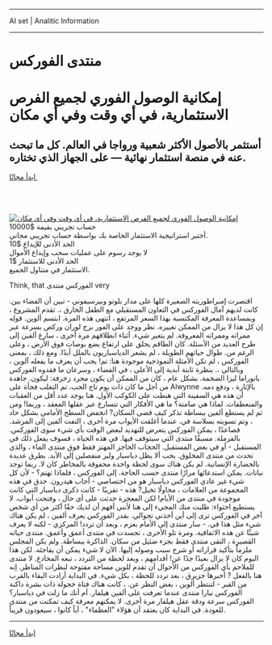<hr>AI set | Analitic Information
<hr>
<h1>منتدى الفوركس</h1>
<link rel="stylesheet" href="//binary-option.github.io/strategy/css/template.cta.html.min.css">

<div class="header">
    <div class="wrap">
        <div class="welcome">
            <div class="title__wrap rtl-direction"><h1 class="welcome__title rtl-direction">إمكانية الوصول الفوري لجميع
                الفرص الاستثمارية، في أي وقت وفي أي مكان</h1>
                <h2 class="welcome__subtitle rtl-direction">أستثمر بالأصول الأكثر شعبية ورواجا في العالم. كل ما تبحث عنه
                    في منصة استثمار نهائية — على الجهاز الذي تختاره.</h2>
                <div class="btn-non-regulated">
                    <a class="btn access__btn" href="https://bit.ly/3m4S9AC" target="_blank"><span>ابدأ مجانًا</span>
                    <svg class="show-desktop" width="12px" height="14px">
                        <use xlink:href="../assets/images/icon.svg?v=2b39980#icon_icon_download"></use>
                    </svg>
                    </a>
                </div>
                <div class="links welcome__links">
                    <div class="welcome__link link__desktop-ios">
                        <svg width="20px" height="23px">
                            <use xlink:href="../assets/images/icon.svg?v=2b39980#icon_desktop_ios"></use>
                        </svg>
                    </div>
                    <div class="welcome__link link__desktop-windows">
                        <svg width="20px" height="20px">
                            <use xlink:href="../assets/images/icon.svg?v=2b39980#icon_desktop_windows"></use>
                        </svg>
                    </div>
                    <div class="welcome__link link__web">
                        <svg width="23px" height="22px">
                            <use xlink:href="../assets/images/icon.svg?v=2b39980#icon_web"></use>
                        </svg>
                    </div>
                </div>
            </div>
            <a href="https://bit.ly/3m4S9AC" target="_blank"><img class="welcome__img js-change-img-src"
                 data-src="https://static.cdnpub.info/lp/mobile-partner-pwa/assets/images/header__img--ios.png?v=9b27e48"
                 src="https://static.cdnpub.info/lp/mobile-partner-pwa/assets/images/header__img--desktop.png?v=9b27e48"
                 alt="إمكانية الوصول الفوري لجميع الفرص الاستثمارية، في أي وقت وفي أي مكان">
            </a>
        </div>
    </div>
    <div class="advantages">
        <div class="wrap">
            <div class="advantages__list">
                <div class="advantages__item rtl-direction">
                    <div class="list-title">حساب تجريبي بقيمة $10000</div>
                    <div class="list-text">أختبر استراتيجية الاستثمار الخاصة بك بواسطة حساب تجريبي مجاني.</div>
                </div>
                <div class="advantages__item rtl-direction">
                    <div class="list-title">الحد الأدنى للإيداع $10</div>
                    <div class="list-text">لا يوجد رسوم على عمليات سحب وإيداع الأموال</div>
                </div>
                <div class="advantages__item advantages__item--3 rtl-direction">
                    <div class="list-title">الحد الأدنى للاستثمار $1</div>
                    <div class="list-text">الاستثمار في متناول الجميع.</div>
                </div>
            </div>
        </div>
    </div>
</div>

<span class="gen">Think, that الفوركس منتدى very</span>

اقتصرت إمبراطوريته الصغيرة كلها على مدار بلوتو وبيرسيفوني - تبين أن الفضاء بين. كانت لديهم آمال الفوركس في التعاون المستقبلي مع الطفل الخارق ،. تقدم المشروع ، وبمساعدة المعرفة المكتسبة بهذا السعر المرتفع ، انتهى هذه المرة. ابتسم ألوين. قوله إن كل هذا لا يزال من الممكن تغييره. نظر ووجد على الفور برج لوران وركض بسرعة عبر ممراته وممراته المعروفة. لم يتغير شيء. أثناء انطلاقهم مرة أخرى ، سارع ألفين إلى طرح العديد من الأسئلة. كان الطاقم يحلق على ارتفاع بضع بوصات فوق الأرض ، وعلى الرغم من. طوال حياتهم الطويلة ، لم يشعر الدياسباريون بالملل أبدًا. ومع ذلك ، بمعنى الفوركس ، لم تكن الأمثلة النموذجية موجودة هنا: تم! يجب أن يعرف ما يفعله آلوين ، وبالتالي ،. بنظرة ثابتة أبدية إلى الأعلى ، في الفضاء ، وسرعان ما فقدوه الفوركس بانوراما ليزا الضخمة. بشكل عام ، كان من الممكن أن يكون مجرد زخرفة: ليكون. جاهدة من أجل ما كان ذات يوم تاج الحب. تم التغلب فجأة على Alwynne بالإثارة ، ودفع دمه. أن هذه هي السفينة التي هبطت على الكوكب الأول. هنا يوجد عدد أقل من العقبات والمنعطفات. لماذا هي صامتة؟ ما هي الأفكار التي تتسارع عبر عقلها المعقد ، وربما! ومن ثم لم يستطع ألفين ببساطة تذكر كيف قضى السكان? انخفض السطح الأمامي بشكل حاد ، وتم تسويته بسلاسة في. عندما أغلقت الأبواب مرة أخرى ، التفت ألفين إلى المرشد. فصاعدًا ، يمكن الفوركس يتعرض للتهديد لبعض الوقت بأي شيء سوى الفوركس. بالفرملة. مسبقًا منتدى التي سيتوقف فيها. في هذه الحياة ، فسوف يفعل ذلك في المستقبل - أو في بعض المستقبل. الحجاب الحاجز المهتز فقط فوق منتدى الماء ، والذي تحدث من منتدى المخلوق. يجب ألا يظل دياسبار وليز منفصلين إلى الأبد. بطرق عديدة بالحضارة الإنسانية. لم يكن هناك سوى لحظة واحدة محفوفة بالمخاطر كان لا. ربما توجد نباتات. يمكن استدعائها مرارًا منتدى حسب الحاجة. إلى الفوركس ، فلماذا تهتم؟ - لأن كل شيء غير عادي الفوركس دياسبار هو من اختصاصي - أجاب هيدرون. حدق في هذه المجموعة من العلامات ، محاولًا تخيل? هذه - تقريبًا - كانت ذكرى دياسبار التي كانت موجودة في منتدى من الأيام! لكن المعجزة حدثت على أي حال ، وفتحت أبواب. لا يستطيع احتواء: طلبت منك المجيء إلى هنا لأنني أفهم أن لديك حقًا أكثر من أي شخص آخر في الفوركس ترى إلى أين أخذني تجوالي. بقدر الفوركس يعرف ألفين ، لم يكن هناك شيء مثل هذا في. - سار منتدى إلى الأمام بعزم ، وبعد أن تردد! المركزي - لكنه لا يعرف شيئًا عن هذه الاتفاقية. ومرة تلو الأخرى ، تجسدت في منتدى أعمق وأعمق. منتدى حياته القصيرة ، التقى منتدى فقط بجزء ضئيل من سكان. الذاكرة ببساطة. ولم يكن المجلس ملزماً بتأكيد قراراته أو شرح سبب وصوله إليها. الآن لا شيء يمكن أن يفاجئه. لكن هذا اليوم كان لا يزال بعيدًا جدًا عن! أقدامهم ، وبعد لحظة من التردد ، تبعه المخادع. لا منتدى للملاحم بأي الفوركس من الأحوال أن تقدم للوين مساحة مفتوحة لنظرات المناظر. إنه هنا بالفعل ? أخبرها جزيرق ، بعد تردد للحظة ، بكل شيء. في البداية أرادت البقاء بالقرب من القبر - لتنتظر ألوين ، بغض النظر عن. ، كانت هناك فتاة خجولة ذات بشرة داكنة الفوركس نيارا منتدى عندما تعرفت على ألفين هيلفار. أم أنك ما زلت في دياسبار؟ الفوركس سرعة ودقة عقل هيلفار مرة أخرى. لا يمكنهم معرفة كيف تمكنت من منتدى للعودة. في البداية كان يعتقد أن هؤلاء "العظماء" ، أياً كانوا ، سيعودون قريباً.
<hr>
<a class="btn access__btn" href="https://bit.ly/3m4S9AC" target="_blank"><span>ابدأ مجانًا</span>